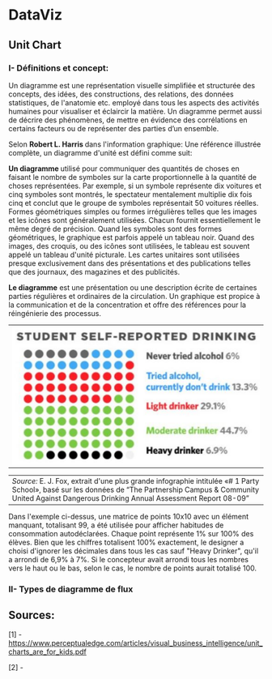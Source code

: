 # DataViz
## Unit Chart
### I- Définitions et concept:
Un diagramme est une représentation visuelle simplifiée et structurée des concepts, des idées, des constructions, des relations, des données statistiques, de l'anatomie etc. employé dans tous les aspects des activités humaines pour visualiser et éclaircir la matière. Un diagramme permet aussi de décrire des phénomènes, de mettre en évidence des corrélations en certains facteurs ou de représenter des parties d’un ensemble.

Selon <b> Robert L. Harris </b> dans l'information graphique: Une référence illustrée complète, un diagramme d'unité est défini comme suit:

<b> Un diagramme </b> utilisé pour communiquer des quantités de choses en faisant le nombre de symboles sur la carte proportionnelle à la quantité de choses représentées. Par exemple, si un symbole représente dix voitures et cinq symboles sont montrés, le spectateur mentalement multiplie dix fois cinq et conclut que le groupe de symboles représentait 50 voitures réelles. Formes géométriques simples ou formes irrégulières telles que les images et les icônes sont généralement utilisées. Chacun fournit essentiellement le même degré de précision. Quand les symboles sont des formes géométriques, le graphique est parfois appelé un tableau noir. Quand des images, des croquis, ou des icônes sont utilisées, le tableau est souvent appelé un tableau d'unité picturale. Les cartes unitaires sont utilisées presque exclusivement dans des présentations et des publications telles que des journaux, des magazines et des publicités.


<b>Le diagramme</b> est une présentation ou une description écrite de certaines parties régulières et ordinaires de la circulation. Un graphique est propice à la communication et de la concentration et offre des références pour la réingénierie des processus.

<table border="0">
  <tr>
    <td>
      <img src="exemple1.jpg" "align:"center">
    </td>
  </tr>
</table>

<table border="0">
  <tr>
    <td>
    <em> Source:</em> E. J. Fox, extrait d'une plus grande infographie intitulée «# 1 Party School», basé sur les données de “The Partnership Campus & Community United Against Dangerous Drinking Annual Assessment Report 08-09”
 </td>
  </tr>
</table>

Dans l'exemple ci-dessus, une matrice de points 10x10 avec un élément manquant, totalisant 99, a été utilisée pour afficher habitudes de consommation autodéclarées. Chaque point représente 1% sur 100% des élèves. Bien que les chiffres totalisent 100% exactement, le designer a choisi d'ignorer les décimales dans tous les cas sauf "Heavy Drinker", qu'il a arrondi de 6,9% à 7%. Si le concepteur avait arrondi tous les nombres vers le haut ou le bas, selon le cas, le nombre de points aurait totalisé 100.


### II- Types de diagramme de flux




## Sources:
[1] - https://www.perceptualedge.com/articles/visual_business_intelligence/unit_charts_are_for_kids.pdf

[2] - 
